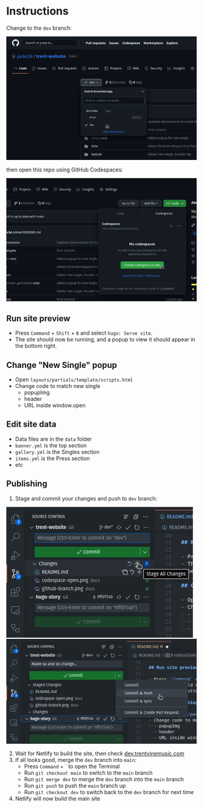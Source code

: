 # Instructions

Change to the `dev` branch:

![Screenshot of GitHub repo showing how to change branch](docs/github-branch.png)

then open this repo using GitHub Codespaces:

![Screenshot of GitHub repo showing how to open Codespaces](docs/codespace-open.png)

## Run site preview

- Press `Command` + `Shift` + `B` and select `hugo: Serve site`.
- The site should now be running, and a popup to view it should appear in the bottom right.

## Change "New Single" popup

- Open `layouts/partials/template/scripts.html`
- Change code to match new single
  - popupImg
  - header
  - URL inside window.open

## Edit site data

- Data files are in the `data` folder
- `banner.yml` is the top section
- `gallery.yml` is the Singles section
- `items.yml` is the Press section
- etc

## Publishing

1. Stage and commit your changes and push to `dev` branch:

  ![Stage all changes](docs/code-stage.png)
  ![Stage all changes](docs/code-commit.png)

2. Wait for Netlify to build the site, then check [dev.trentvinemusic.com](https://dev.trentvinemusic.com/)
3. If all looks good, merge the `dev` branch into `main`:
    - Press `Command` + ` to open the Terminal
    - Run `git checkout main` to switch to the `main` branch
    - Run `git merge dev` to merge the `dev` branch into the `main` branch
    - Run `git push` to push the `main` branch up
    - Run `git checkout dev` to switch back to the `dev` branch for next time
4. Netlify will now build the main site

